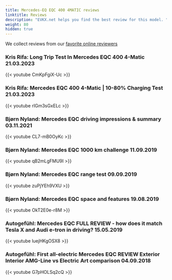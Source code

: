 ```yaml
---
title: Mercedes-EQ EQC 400 4MATIC reviews
linktitle: Reviews
description: "EVKX.net helps you find the best review for this model. "
weight: 80
hidden: true
---
```

<object type="image/svg+xml" data="../modelnavigation.svg"></object>
We collect reviews from our [favorite online reviewers](/guides/evreviewers/)

### Kris Rifa: Long Trip Test In Mercedes EQC 400 4-Matic 21.03.2023

{{< youtube CmKpFgiX-Uc >}}

### Kris Rifa: Mercedes EQC 400 4-Matic | 10-80% Charging Test 21.03.2023

{{< youtube rIGm3sGxELc >}}

### Bjørn Nyland: Mercedes EQC driving impressions & summary 03.11.2021

{{< youtube CL7-mB0OyKc >}}

### Bjørn Nyland: Mercedes EQC 1000 km challenge 11.09.2019

{{< youtube qB2mLgFMU9I >}}

### Bjørn Nyland: Mercedes EQC range test 09.09.2019

{{< youtube zuPjYEh9VXU >}}

### Bjørn Nyland: Mercedes EQC space and features 19.08.2019

{{< youtube OkT2E0e-r8M >}}

### Autogefühl: Mercedes EQC FULL REVIEW - how does it match Tesla X and Audi e-tron in driving? 15.05.2019

{{< youtube luejHKgOSX8 >}}

### Autogefühl: First all-electric Mercedes EQC REVIEW Exterior Interior AMG-Line vs Electric Art comparison 04.09.2018

{{< youtube G7pHOLSq2cQ >}}

